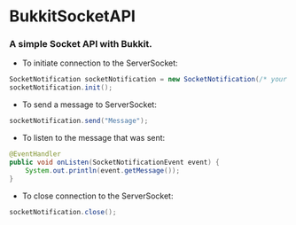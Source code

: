 # BukkitSocketAPI
### A simple Socket API with Bukkit.

* To initiate connection to the ServerSocket:
```java
SocketNotification socketNotification = new SocketNotification(/* your JavaPlugin */, /* your port */);
socketNotification.init();
```

* To send a message to ServerSocket:
```java
socketNotification.send("Message");
```

* To listen to the message that was sent:
```java
@EventHandler
public void onListen(SocketNotificationEvent event) {
    System.out.println(event.getMessage());
}
```

* To close connection to the ServerSocket:
```java
socketNotification.close();
```